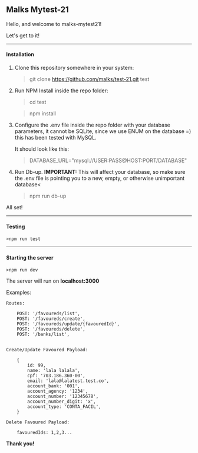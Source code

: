 <h2>Malks Mytest-21</h2>

Hello, and welcome to malks-mytest21!

Let's get to it!

----------
<h4>Installation</h4>

1) Clone this repository somewhere in your system:
    >git clone https://github.com/malks/test-21.git test

2) Run NPM Install inside the repo folder:

    >cd test

    >npm install

3) Configure the .env file inside the repo folder with your database parameters, it cannot be SQLite, since we use ENUM on the database =) this has been tested with MySQL.

    It should look like this:

    > DATABASE_URL="mysql://USER:PASS@HOST:PORT/DATABASE"

4) Run Db-up. 
    <b>IMPORTANT:</b> This will affect your database, so make sure the .env file is pointing you to a new, empty, or otherwise unimportant database<
    >npm run db-up

All set!

----------
<h4>Testing</h4>

    >npm run test

----------
<h4>Starting the server</h4>

    >npm run dev

The server will run on <b>localhost:3000</b>

Examples:

    Routes:

        POST: '/favoureds/list',
        POST: '/favoureds/create',
        POST: '/favoureds/update/{favouredId}',
        POST: '/favoureds/delete',
        POST: '/banks/list',


    Create/Update Favoured Payload:

        { 
            id: 99, 
            name: 'lala lalala', 
            cpf: '703.186.360-00', 
            email: 'lala@lalatest.test.co', 
            account_bank: '001',
            account_agency: '1234', 
            account_number: '12345678', 
            account_number_digit: 'x', 
            account_type: 'CONTA_FACIL', 
        }

    Delete Favoured Payload:

        favouredIds: 1,2,3...
        


<b>Thank you!</b>
